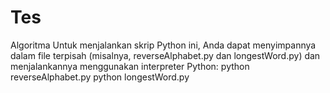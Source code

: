 # Tes
Algoritma
Untuk menjalankan skrip Python ini, Anda dapat menyimpannya dalam file terpisah (misalnya, reverseAlphabet.py dan longestWord.py) dan menjalankannya menggunakan interpreter Python:
python reverseAlphabet.py
python longestWord.py
